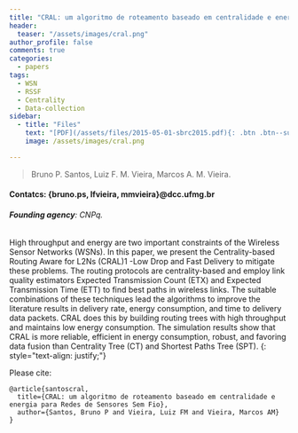 ```yaml
---
title: "CRAL: um algoritmo de roteamento baseado em centralidade e energia para Redes de Sensores Sem Fio"
header:
  teaser: "/assets/images/cral.png"
author_profile: false
comments: true
categories:
  - papers
tags:
  - WSN
  - RSSF
  - Centrality
  - Data-collection
sidebar:
  - title: "Files"
    text: "[PDF](/assets/files/2015-05-01-sbrc2015.pdf){: .btn .btn--success} [Talk PDF](https://www.dropbox.com/s/irg5igvstbstxxi/apresentacao-sbrc.pptx?dl=0){: .btn .btn--info}"
    image: /assets/images/cral.png

---
```


> Bruno P. Santos, Luiz F. M. Vieira, Marcos A. M. Vieira.
#### Contatcs: {bruno.ps, lfvieira, mmvieira}@dcc.ufmg.br
###### **Founding agency**: CNPq.

High throughput and energy are two important constraints of the Wireless Sensor Networks (WSNs). In this paper, we present the Centrality-based Routing Aware for L2Ns (CRAL)1 -Low Drop and Fast Delivery to mitigate these problems. The routing protocols are centrality-based and employ link quality estimators Expected Transmission Count (ETX) and Expected Transmission Time (ETT) to find best paths in wireless links. The suitable combinations of these techniques lead the algorithms to improve the literature results in delivery rate, energy consumption, and time to delivery data packets. CRAL does this by building routing trees with high throughput and maintains low energy consumption. The simulation results show that CRAL is more reliable, efficient in energy consumption, robust, and favoring data fusion than Centrality Tree (CT) and Shortest Paths Tree (SPT).
{: style="text-align: justify;"}

Please cite:
```TeX
@article{santoscral,
  title={CRAL: um algoritmo de roteamento baseado em centralidade e energia para Redes de Sensores Sem Fio},
  author={Santos, Bruno P and Vieira, Luiz FM and Vieira, Marcos AM}
}
```